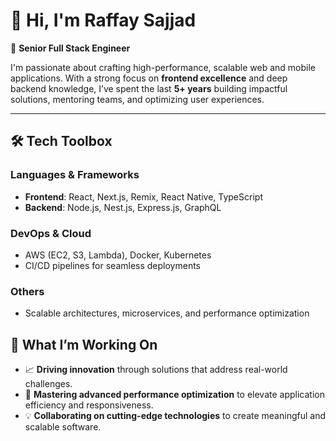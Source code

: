 # 👋 Hi, I'm Raffay Sajjad  

🚀 **Senior Full Stack Engineer**

I'm passionate about crafting high-performance, scalable web and mobile applications. With a strong focus on **frontend excellence** and deep backend knowledge, I’ve spent the last **5+ years** building impactful solutions, mentoring teams, and optimizing user experiences.  

---

## 🛠 Tech Toolbox  

### Languages & Frameworks  
- **Frontend**: React, Next.js, Remix, React Native, TypeScript  
- **Backend**: Node.js, Nest.js, Express.js, GraphQL  

### DevOps & Cloud  
- AWS (EC2, S3, Lambda), Docker, Kubernetes  
- CI/CD pipelines for seamless deployments  

### Others  
- Scalable architectures, microservices, and performance optimization  

## 🌟 What I’m Working On  

- 📈 **Driving innovation** through solutions that address real-world challenges.  
- 🧠 **Mastering advanced performance optimization** to elevate application efficiency and responsiveness.  
- 💡 **Collaborating on cutting-edge technologies** to create meaningful and scalable software.  

